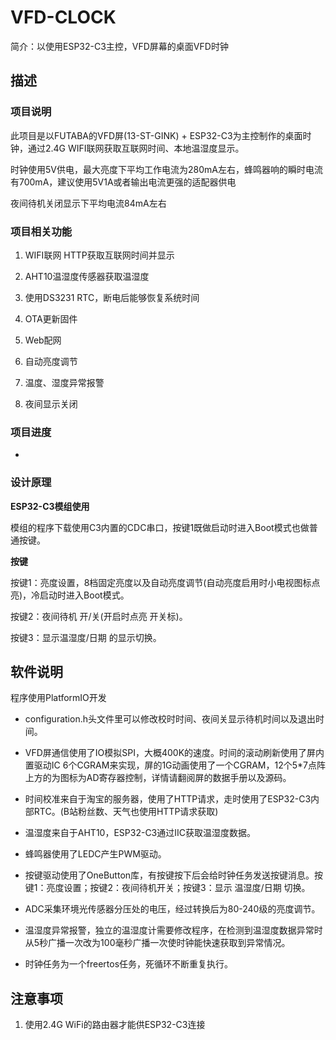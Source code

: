 # VFD-CLOCK

简介：以使用ESP32-C3主控，VFD屏幕的桌面VFD时钟

## 描述

### 项目说明

此项目是以FUTABA的VFD屏(13-ST-GINK) + ESP32-C3为主控制作的桌面时钟，通过2.4G WIFI联网获取互联网时间、本地温湿度显示。

时钟使用5V供电，最大亮度下平均工作电流为280mA左右，蜂鸣器响的瞬时电流有700mA，建议使用5V1A或者输出电流更强的适配器供电

夜间待机关闭显示下平均电流84mA左右

### 项目相关功能

1. WIFI联网 HTTP获取互联网时间并显示

2. AHT10温湿度传感器获取温湿度
3. 使用DS3231 RTC，断电后能够恢复系统时间
4. OTA更新固件
5. Web配网

6. 自动亮度调节

7. 温度、湿度异常报警

8. 夜间显示关闭

### 项目进度

- 

### 设计原理

**ESP32-C3模组使用**

模组的程序下载使用C3内置的CDC串口，按键1既做启动时进入Boot模式也做普通按键。

**按键**

  按键1：亮度设置，8档固定亮度以及自动亮度调节(自动亮度启用时小电视图标点亮)，冷启动时进入Boot模式。

  按键2：夜间待机  开/关(开启时点亮 开关标)。

  按键3：显示温湿度/日期  的显示切换。

## **软件说明**

程序使用PlatformIO开发

- configuration.h头文件里可以修改校时时间、夜间关显示待机时间以及退出时间。
- VFD屏通信使用了IO模拟SPI，大概400K的速度。时间的滚动刷新使用了屏内置驱动IC 6个CGRAM来实现，屏的1G动画使用了一个CGRAM，12个5*7点阵上方的为图标为AD寄存器控制，详情请翻阅屏的数据手册以及源码。    
- 时间校准来自于淘宝的服务器，使用了HTTP请求，走时使用了ESP32-C3内部RTC。(B站粉丝数、天气也使用HTTP请求获取)
- 温湿度来自于AHT10，ESP32-C3通过IIC获取温湿度数据。

- 蜂鸣器使用了LEDC产生PWM驱动。
- 按键驱动使用了OneButton库，有按键按下后会给时钟任务发送按键消息。按键1：亮度设置；按键2：夜间待机开关；按键3：显示  温湿度/日期 切换。
- ADC采集环境光传感器分压处的电压，经过转换后为80-240级的亮度调节。
- 温湿度异常报警，独立的温湿度计需要修改程序，在检测到温湿度数据异常时从5秒广播一次改为100毫秒广播一次使时钟能快速获取到异常情况。
- 时钟任务为一个freertos任务，死循环不断重复执行。

## 注意事项

1. 使用2.4G WiFi的路由器才能供ESP32-C3连接